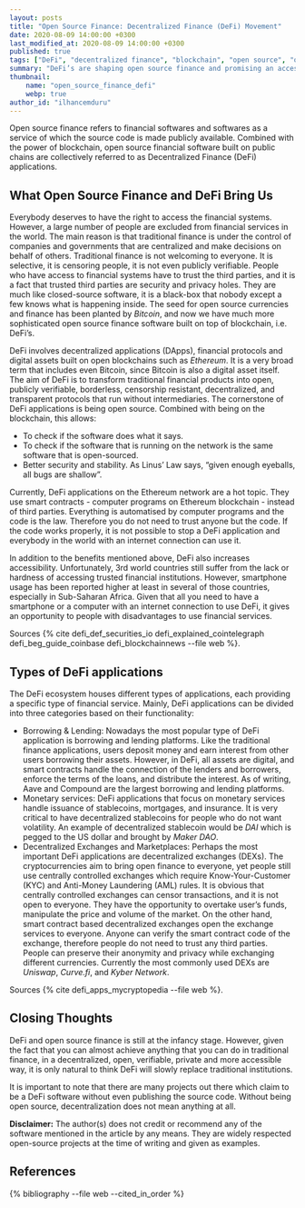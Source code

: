 ```yaml
---
layout: posts
title: "Open Source Finance: Decentralized Finance (DeFi) Movement"
date: 2020-08-09 14:00:00 +0300
last_modified_at: 2020-08-09 14:00:00 +0300
published: true
tags: ["DeFi", "decentralized finance", "blockchain", "open source", "open source finance", "finance", "transparency", "censorship-resistant"]
summary: "DeFi’s are shaping open source finance and promising an accessible, verifiable, decentralized and censorship-resistant way to access financial services."
thumbnail:
    name: "open_source_finance_defi"
    webp: true
author_id: "ilhancemduru"
---
```


Open source finance refers to financial softwares and softwares as a service of which the source code is made publicly available. Combined with the power of blockchain, open source financial software built on public chains are collectively referred to as Decentralized Finance (DeFi) applications.

## What Open Source Finance and DeFi Bring Us
Everybody deserves to have the right to access the financial systems. However, a large number of people are excluded from financial services in the world. The main reason is that traditional finance is under the control of companies and governments that are centralized and make decisions on behalf of others. Traditional finance is not welcoming to everyone. It is selective, it is censoring people, it is not even publicly verifiable. People who have access to financial systems have to trust the third parties, and it is a fact that trusted third parties are security and privacy holes. They are much like closed-source software, it is a black-box that nobody except a few knows what is happening inside. The seed for open source currencies and finance has been planted by *Bitcoin*, and now we have much more sophisticated open source finance software built on top of blockchain, i.e. DeFi’s.

DeFi involves decentralized applications (DApps), financial protocols and digital assets built on open blockchains such as *Ethereum*. It is a very broad term that includes even Bitcoin, since Bitcoin is also a digital asset itself. The aim of DeFi is to transform traditional financial products into open, publicly verifiable, borderless, censorship resistant, decentralized, and transparent protocols that run without intermediaries. The cornerstone of DeFi applications is being open source. Combined with being on the blockchain, this allows:
* To check if the software does what it says.
* To check if the software that is running on the network is the same software that is open-sourced.
* Better security and stability. As Linus’ Law says, “given enough eyeballs, all bugs are shallow”.

Currently, DeFi applications on the Ethereum network are a hot topic. They use smart contracts - computer programs on Ethereum blockchain - instead of third parties. Everything is automatised by computer programs and the code is the law. Therefore you do not need to trust anyone but the code. If the code works properly, it is not possible to stop a DeFi application and everybody in the world with an internet connection can use it.

In addition to the benefits mentioned above, DeFi also increases accessibility. Unfortunately, 3rd world countries still suffer from the lack or hardness of accessing trusted financial institutions. However,  smartphone usage has been reported higher at least in several of those countries, especially in Sub-Saharan Africa. Given that all you need to have a smartphone or a computer with an internet connection to use DeFi, it gives an opportunity to people with disadvantages to use financial services.

Sources {% cite defi_def_securities_io defi_explained_cointelegraph defi_beg_guide_coinbase defi_blockchainnews --file web %}.

## Types of DeFi applications
The DeFi ecosystem houses different types of applications, each providing a specific type of financial service. Mainly, DeFi applications can be divided into three categories based on their functionality:
* Borrowing & Lending:  Nowadays the most popular type of DeFi application is borrowing and lending platforms. Like the traditional finance applications, users deposit money and earn interest from other users borrowing their assets. However, in DeFi, all assets are digital, and smart contracts handle the connection of the lenders and borrowers, enforce the terms of the loans, and distribute the interest. As of writing, Aave and Compound are the largest borrowing and lending platforms.
* Monetary services: DeFi applications that focus on monetary services handle issuance of stablecoins, mortgages, and insurance. It is very critical to have decentralized stablecoins for people who do not want volatility. An example of decentralized stablecoin would be *DAI* which is pegged to the US dollar and brought by *Maker DAO*.
* Decentralized Exchanges and Marketplaces: Perhaps the most important DeFi applications are decentralized exchanges (DEXs). The cryptocurrencies aim to bring open finance to everyone, yet people still use centrally controlled exchanges which require Know-Your-Customer (KYC) and Anti-Money Laundering (AML) rules. It is obvious that centrally controlled exchanges can censor transactions, and it is not open to everyone. They have the opportunity to overtake user’s funds, manipulate the price and volume of the market. On the other hand, smart contract based decentralized exchanges open the exchange services to everyone. Anyone can verify the smart contract code of the exchange, therefore people do not need to trust any third parties. People can preserve their anonymity and privacy while exchanging different currencies. Currently the most commonly used DEXs are *Uniswap*, *Curve.fi*, and *Kyber Network*.

Sources {% cite defi_apps_mycryptopedia --file web %}.

## Closing Thoughts
DeFi and open source finance is still at the infancy stage. However, given the fact that you can almost achieve anything that you can do in traditional finance, in a decentralized, open, verifiable, private and more accessible way, it is only natural to think DeFi will slowly replace traditional institutions.

It is important to note that there are many projects out there which claim to be a DeFi software without even publishing the source code. Without being open source, decentralization does not mean anything at all.

**Disclaimer:** The author(s) does not credit or recommend any of the software mentioned in the article by any means. They are widely respected open-source projects at the time of writing and given as examples.

## References
{% bibliography --file web --cited_in_order %}
